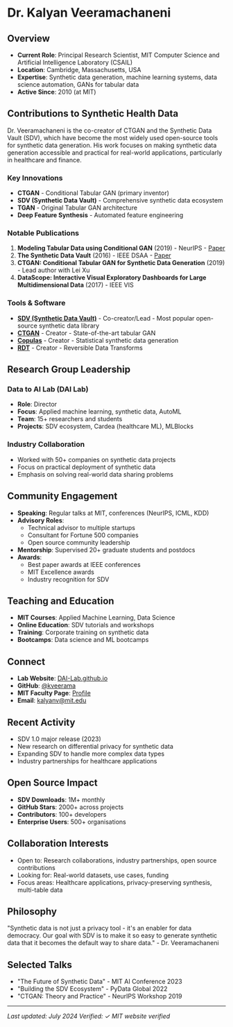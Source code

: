 # Dr. Kalyan Veeramachaneni

## Overview
- **Current Role**: Principal Research Scientist, MIT Computer Science and Artificial Intelligence Laboratory (CSAIL)
- **Location**: Cambridge, Massachusetts, USA
- **Expertise**: Synthetic data generation, machine learning systems, data science automation, GANs for tabular data
- **Active Since**: 2010 (at MIT)

## Contributions to Synthetic Health Data

Dr. Veeramachaneni is the co-creator of CTGAN and the Synthetic Data Vault (SDV), which have become the most widely used open-source tools for synthetic data generation. His work focuses on making synthetic data generation accessible and practical for real-world applications, particularly in healthcare and finance.

### Key Innovations
- **CTGAN** - Conditional Tabular GAN (primary inventor)
- **SDV (Synthetic Data Vault)** - Comprehensive synthetic data ecosystem
- **TGAN** - Original Tabular GAN architecture
- **Deep Feature Synthesis** - Automated feature engineering

### Notable Publications
1. **Modeling Tabular Data using Conditional GAN** (2019) - NeurIPS - [Paper](https://arxiv.org/abs/1907.00503)
2. **The Synthetic Data Vault** (2016) - IEEE DSAA - [Paper](https://dai.lids.mit.edu/wp-content/uploads/2018/03/SDV.pdf)
3. **CTGAN: Conditional Tabular GAN for Synthetic Data Generation** (2019) - Lead author with Lei Xu
4. **DataScope: Interactive Visual Exploratory Dashboards for Large Multidimensional Data** (2017) - IEEE VIS

### Tools & Software
- **[SDV (Synthetic Data Vault)](https://github.com/sdv-dev/SDV)** - Co-creator/Lead - Most popular open-source synthetic data library
- **[CTGAN](https://github.com/sdv-dev/CTGAN)** - Creator - State-of-the-art tabular GAN
- **[Copulas](https://github.com/sdv-dev/Copulas)** - Creator - Statistical synthetic data generation
- **[RDT](https://github.com/sdv-dev/RDT)** - Creator - Reversible Data Transforms

## Research Group Leadership

### Data to AI Lab (DAI Lab)
- **Role**: Director
- **Focus**: Applied machine learning, synthetic data, AutoML
- **Team**: 15+ researchers and students
- **Projects**: SDV ecosystem, Cardea (healthcare ML), MLBlocks

### Industry Collaboration
- Worked with 50+ companies on synthetic data projects
- Focus on practical deployment of synthetic data
- Emphasis on solving real-world data sharing problems

## Community Engagement
- **Speaking**: Regular talks at MIT, conferences (NeurIPS, ICML, KDD)
- **Advisory Roles**: 
  - Technical advisor to multiple startups
  - Consultant for Fortune 500 companies
  - Open source community leadership
- **Mentorship**: Supervised 20+ graduate students and postdocs
- **Awards**: 
  - Best paper awards at IEEE conferences
  - MIT Excellence awards
  - Industry recognition for SDV

## Teaching and Education
- **MIT Courses**: Applied Machine Learning, Data Science
- **Online Education**: SDV tutorials and workshops
- **Training**: Corporate training on synthetic data
- **Bootcamps**: Data science and ML bootcamps

## Connect
- **Lab Website**: [DAI-Lab.github.io](https://dai-lab.github.io/)
- **GitHub**: [@kveerama](https://github.com/kveerama)
- **MIT Faculty Page**: [Profile](https://kalyan.lids.mit.edu/)
- **Email**: kalyanv@mit.edu

## Recent Activity
- SDV 1.0 major release (2023)
- New research on differential privacy for synthetic data
- Expanding SDV to handle more complex data types
- Industry partnerships for healthcare applications

## Open Source Impact
- **SDV Downloads**: 1M+ monthly
- **GitHub Stars**: 2000+ across projects
- **Contributors**: 100+ developers
- **Enterprise Users**: 500+ organisations

## Collaboration Interests
- Open to: Research collaborations, industry partnerships, open source contributions
- Looking for: Real-world datasets, use cases, funding
- Focus areas: Healthcare applications, privacy-preserving synthesis, multi-table data

## Philosophy

"Synthetic data is not just a privacy tool - it's an enabler for data democracy. Our goal with SDV is to make it so easy to generate synthetic data that it becomes the default way to share data." - Dr. Veeramachaneni

## Selected Talks
- "The Future of Synthetic Data" - MIT AI Conference 2023
- "Building the SDV Ecosystem" - PyData Global 2022
- "CTGAN: Theory and Practice" - NeurIPS Workshop 2019

---
*Last updated: July 2024*
*Verified: ✓ MIT website verified*